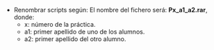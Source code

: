 * Renombrar scripts según: El nombre del fichero será: **Px_a1_a2.rar**, donde:
    * x: número de la práctica.
    * a1: primer apellido de uno de los alumnos.
    * a2: primer apellido del otro alumno.